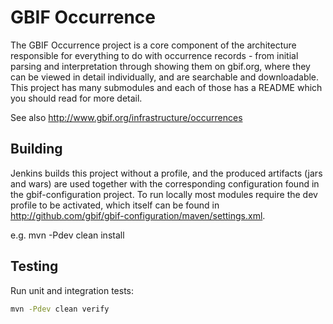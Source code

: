 # GBIF Occurrence

The GBIF Occurrence project is a core component of the architecture responsible for everything to do with occurrence records - from initial parsing and interpretation through showing them on gbif.org, where they can be viewed in detail individually, and are searchable and downloadable. This project has many submodules and each of those has a README which you should read for more detail.

See also http://www.gbif.org/infrastructure/occurrences

## Building

Jenkins builds this project without a profile, and the produced artifacts (jars and wars) are used together with the corresponding configuration found in the gbif-configuration project. To run locally most modules require the dev profile to be activated, which itself can be found in http://github.com/gbif/gbif-configuration/maven/settings.xml.

e.g. mvn -Pdev clean install

## Testing

Run unit and integration tests:

```bash
mvn -Pdev clean verify
```


